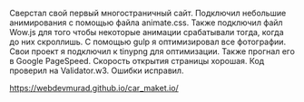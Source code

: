 Сверстал свой первый многостраничный сайт. 
Подключил небольшие анимирования с помощью файла animate.css. 
Также подключил файл Wow.js для того чтобы некоторые анимации срабатывали тогда, когда до них скроллишь.
С помощью gulp я оптимизировал все фотографии. 
Свои проект я подключил к tinypng для оптимизации.
Также прогнал его в Google PageSpeed. Скорость открытия страницы хорошая.
Код проверил на Validator.w3. Ошибки исправил. 

https://webdevmurad.github.io/car_maket.io/